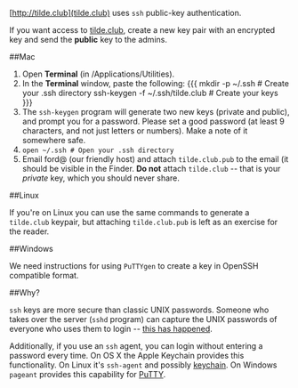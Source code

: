 [http://tilde.club](tilde.club) uses `ssh` public-key authentication.

If you want access to [tilde.club](http://tilde.club), create a new key pair with an encrypted key and send the **public** key to the admins.

##Mac

1. Open **Terminal** (in /Applications/Utilities).
1. In the **Terminal** window, paste the following:
{{{
mkdir -p ~/.ssh                 # Create your .ssh directory
ssh-keygen -f ~/.ssh/tilde.club # Create your keys
}}}
1. The `ssh-keygen` program will generate two new keys (private and public), and prompt you for a password. Please set a good password (at least 9 characters, and not just letters or numbers). Make a note of it somewhere safe.
1. `open ~/.ssh # Open your .ssh directory`
1. Email ford@ (our friendly host) and attach `tilde.club.pub` to the email (it should be visible in the Finder. **Do not** attach `tilde.club` -- that is your *private* key, which you should never share.

##Linux

If you're on Linux you can use the same commands to generate a `tilde.club` keypair, but attaching `tilde.club.pub` is left as an exercise for the reader.

##Windows

We need instructions for using `PuTTYgen` to create a key in OpenSSH compatible format.

##Why?

`ssh` keys are more secure than classic UNIX passwords. Someone who takes over the server (`sshd` program) can capture the UNIX passwords of everyone who uses them to login -- [this has happened](http://www.apache.org/info/20010519-hack.html).

Additionally, if you use an `ssh` agent, you can login without entering a password every time. On OS X the Apple Keychain provides this functionality. On Linux it's `ssh-agent` and possibly [keychain](http://www.funtoo.org/Keychain). On Windows `pageant` provides this capability for [PuTTY](http://www.chiark.greenend.org.uk/~sgtatham/putty/download.html).
